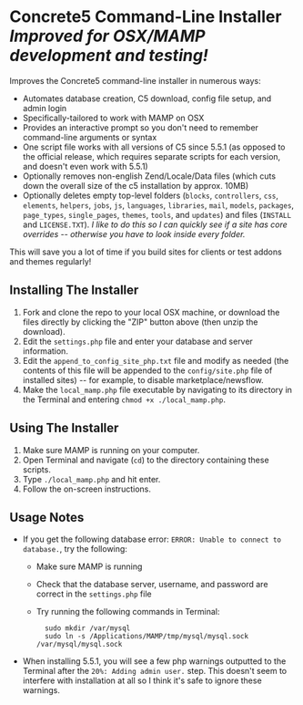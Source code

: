 # Concrete5 Command-Line Installer <br /> _Improved for OSX/MAMP development and testing!_
Improves the Concrete5 command-line installer in numerous ways:
 * Automates database creation, C5 download, config file setup, and admin login
 * Specifically-tailored to work with MAMP on OSX
 * Provides an interactive prompt so you don't need to remember command-line arguments or syntax
 * One script file works with all versions of C5 since 5.5.1 (as opposed to the official release, which requires separate scripts for each version, and doesn't even work with 5.5.1)
 * Optionally removes non-english Zend/Locale/Data files (which cuts down the overall size of the c5 installation by approx. 10MB)
 * Optionally deletes empty top-level folders (`blocks`, `controllers`, `css`, `elements`, `helpers`, `jobs`, `js`, `languages`, `libraries`, `mail`, `models`, `packages`, `page_types`, `single_pages`, `themes`, `tools`, and `updates`) and files (`INSTALL` and `LICENSE.TXT`). _I like to do this so I can quickly see if a site has core overrides -- otherwise you have to look inside every folder._

This will save you a lot of time if you build sites for clients or test addons and themes regularly!

## Installing The Installer
1. Fork and clone the repo to your local OSX machine, or download the files directly by clicking the "ZIP" button above (then unzip the download).
2. Edit the `settings.php` file and enter your database and server information.
3. Edit the `append_to_config_site_php.txt` file and modify as needed (the contents of this file will be appended to the `config/site.php` file of installed sites) -- for example, to disable marketplace/newsflow.
4. Make the `local_mamp.php` file executable by navigating to its directory in the Terminal and entering `chmod +x ./local_mamp.php`.

## Using The Installer
1. Make sure MAMP is running on your computer.
2. Open Terminal and navigate (`cd`) to the directory containing these scripts.
3. Type `./local_mamp.php` and hit enter.
4. Follow the on-screen instructions.

## Usage Notes
* If you get the following database error: `ERROR: Unable to connect to database.`, try the following:
    * Make sure MAMP is running
    * Check that the database server, username, and password are correct in the `settings.php` file
    * Try running the following commands in Terminal:

            sudo mkdir /var/mysql
			sudo ln -s /Applications/MAMP/tmp/mysql/mysql.sock /var/mysql/mysql.sock

* When installing 5.5.1, you will see a few php warnings outputted to the Terminal after the `20%: Adding admin user.` step. This doesn't seem to interfere with installation at all so I think it's safe to ignore these warnings.
